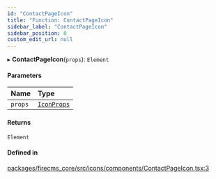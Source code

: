 ```yaml
---
id: "ContactPageIcon"
title: "Function: ContactPageIcon"
sidebar_label: "ContactPageIcon"
sidebar_position: 0
custom_edit_url: null
---
```


▸ **ContactPageIcon**(`props`): `Element`

#### Parameters

| Name | Type |
| :------ | :------ |
| `props` | [`IconProps`](../types/IconProps.md) |

#### Returns

`Element`

#### Defined in

[packages/firecms_core/src/icons/components/ContactPageIcon.tsx:3](https://github.com/FireCMSco/firecms/blob/d45f3739/packages/firecms_core/src/icons/components/ContactPageIcon.tsx#L3)
